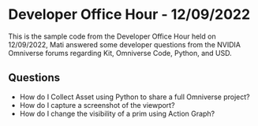 # Developer Office Hour - 12/09/2022
This is the sample code from the Developer Office Hour held on 12/09/2022, Mati answered some developer questions 
from the NVIDIA Omniverse forums regarding Kit, Omniverse Code, Python, and USD.

## Questions
- How do I Collect Asset using Python to share a full Omniverse project?
- How do I capture a screenshot of the viewport?
- How do I change the visibility of a prim using Action Graph?
